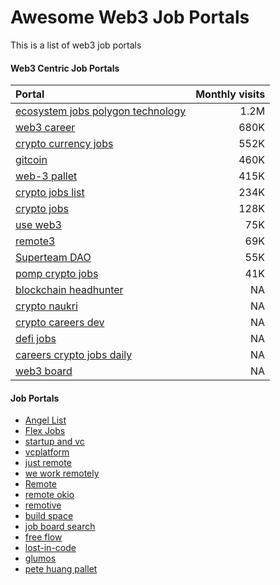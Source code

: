 # Awesome Web3 Job Portals
This is a list of web3 job portals

#### Web3 Centric Job Portals
| Portal | Monthly visits |
| :---     |       ---: |
| [ecosystem jobs polygon technology](https://ecosystemjobs.polygon.technology/jobs)|1.2M|
| [web3 career](https://web3.career) |680K|
| [crypto currency jobs](https://cryptocurrencyjobs.co)|552K|
| [gitcoin](https://gitcoin.co/)|460K|
| [web-3 pallet](https://web-3.pallet.xyz)|415K|
| [crypto jobs list](https://cryptojobslist.com)|234K|
| [crypto jobs](https://crypto.jobs)|128K|
| [use web3](https://www.useweb3.xyz/jobs/t/smart-contract)|75K|
| [remote3](https://remote3.co/web3-jobs)|69K|
| [Superteam DAO](https://earn.superteam.fun/)|55K| 
| [pomp crypto jobs](https://pompcryptojobs.com/)|41K|
| [blockchain headhunter](https://blockchainheadhunter.com/jobs)|NA|
| [crypto naukri](https://www.cryptonaukri.com/)|NA|
| [crypto careers dev](https://www.cryptocareers.dev/)|NA|
| [defi jobs](https://defi.jobs)|NA|
| [careers crypto jobs daily](https://cryptojobsdaily.com/)|NA|
| [web3 board](https://web3board.io)|NA|
#### Job Portals

- [Angel List](https://angel.co/jobs)
- [Flex Jobs](https://www.flexjobs.com/)
- [startup and vc](https://www.startupandvc.com/venture-capital-jobs)
- [vcplatform](https://www.vcplatform.com/jobs)
- [just remote](https://justremote.co)
- [we work remotely](https://weworkremotely.com)
- [Remote](https://Remote.co)
- [remote okio](https://remoteokio)
- [remotive](https://remotive.io)
- [build space ](https://buildspace.so)
- [job board search](https://jobboardsearch.com/web3-companies)
- [free flow](https://www.freeflow.dev/)
- [lost-in-code](https://lost-in-code.com)
- [glumos](https://glumos.com/)
- [pete huang pallet](https://petehuang.pallet.com/talent/profile)
